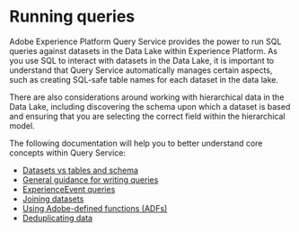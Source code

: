 # Running queries

Adobe Experience Platform Query Service provides the power to run SQL queries against datasets in the Data Lake within Experience Platform. As you use SQL to interact with datasets in the Data Lake, it is important to understand that Query Service automatically manages certain aspects, such as creating SQL-safe table names for each dataset in the data lake. 

There are also considerations around working with hierarchical data in the Data Lake, including discovering the schema upon which a dataset is based and ensuring that you are selecting the correct field within the hierarchical model.

The following documentation will help you to better understand core concepts within Query Service:

* [Datasets vs tables and schema](./datasets-and-tables.md)
* [General guidance for writing queries](./writing-queries.md)
* [ExperienceEvent queries](./experience-event-queries.md.md)
* [Joining datasets](./joining-datasets.md.md)
* [Using Adobe-defined functions (ADFs)](./adobe-defined-functions.md)
* [Deduplicating data](./deduplication.md)
